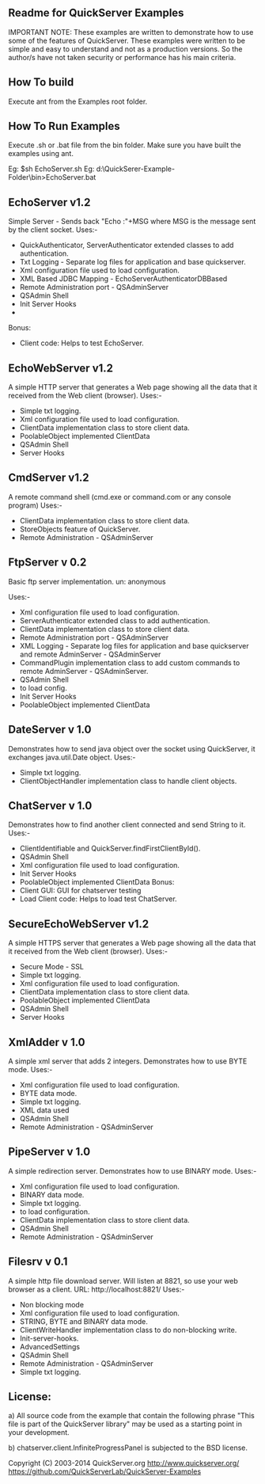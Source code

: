 Readme for QuickServer Examples
-------------------------------

IMPORTANT NOTE: These examples are written to demonstrate how to use some 
of the features of QuickServer. These examples were written to be simple 
and easy to understand and not as a production versions. So the author/s have
not taken security or performance has his main criteria. 

How To build
-------------------
Execute ant from the Examples root folder.


How To Run Examples
-------------------
Execute .sh or .bat file from the bin folder. Make sure you have built the examples using ant.

Eg: $sh EchoServer.sh
Eg: d:\QuickSerer-Example-Folder\bin>EchoServer.bat


EchoServer v1.2
-------------------
Simple Server - Sends back "Echo :"+MSG where MSG is the message sent by 
the client socket.
Uses:-
 - QuickAuthenticator, ServerAuthenticator extended classes to add authentication.
 - Txt Logging - Separate log files for application and base quickserver.
 - Xml configuration file used to load configuration.
 - XML Based JDBC Mapping - EchoServerAuthenticatorDBBased
 - Remote Administration port - QSAdminServer
 - QSAdmin Shell
 - Init Server Hooks
 - <access-constraint>
Bonus:
 - Client code: Helps to test EchoServer.


EchoWebServer v1.2
-------------------
A simple HTTP server that generates a Web page showing all the data that it 
received from the Web client (browser).
Uses:-
 - Simple txt logging.
 - Xml configuration file used to load configuration.
 - ClientData implementation class to store client data.
 - PoolableObject implemented ClientData
 - QSAdmin Shell
 - Server Hooks


CmdServer v1.2
-------------------
A remote command shell (cmd.exe or command.com or any console program)
Uses:-
 - ClientData implementation class to store client data.
 - StoreObjects feature of QuickServer.
 - Remote Administration - QSAdminServer

FtpServer v 0.2
-------------------
Basic ftp server implementation. 
un: anonymous

Uses:-
 - Xml configuration file used to load configuration.
 - ServerAuthenticator extended class to add authentication.
 - ClientData implementation class to store client data.
 - Remote Administration port - QSAdminServer
 - XML Logging - Separate log files for application and base quickserver 
   and remote AdminServer - QSAdminServer
 - CommandPlugin implementation class to add custom commands to remote 
   AdminServer - QSAdminServer.
 - QSAdmin Shell
 - <application-configuration> to load config.
 - Init Server Hooks
 - PoolableObject implemented ClientData


DateServer v 1.0
-------------------
Demonstrates how to send java object over the socket using QuickServer, it 
exchanges java.util.Date object.
Uses:-
 - Simple txt logging.
 - ClientObjectHandler implementation class to handle client objects.


ChatServer v 1.0
-------------------
Demonstrates how to find another client connected and send String to it.
Uses:-
 - ClientIdentifiable and QuickServer.findFirstClientById().
 - QSAdmin Shell
 - Xml configuration file used to load configuration.
 - Init Server Hooks
 - PoolableObject implemented ClientData
Bonus:
 - Client GUI: GUI for chatserver testing
 - Load Client code: Helps to load test ChatServer.


SecureEchoWebServer v1.2
-------------------
A simple HTTPS server that generates a Web page showing all the data that it 
received from the Web client (browser).
Uses:-
 - Secure Mode - SSL
 - Simple txt logging.
 - Xml configuration file used to load configuration.
 - ClientData implementation class to store client data.
 - PoolableObject implemented ClientData
 - QSAdmin Shell
 - Server Hooks


XmlAdder v 1.0
-------------------
A simple xml server that adds 2 integers. Demonstrates how to use BYTE mode.
Uses:-
 - Xml configuration file used to load configuration.
 - BYTE data mode.
 - Simple txt logging.
 - XML data used
 - QSAdmin Shell
 - Remote Administration - QSAdminServer


PipeServer v 1.0
-------------------
A simple redirection server. Demonstrates how to use BINARY mode.
Uses:-
 - Xml configuration file used to load configuration.
 - BINARY data mode.
 - Simple txt logging.
 - <application-configuration> to load configuration.
 - ClientData implementation class to store client data.
 - QSAdmin Shell
 - Remote Administration - QSAdminServer

 
Filesrv v 0.1
-------------------
A simple http file download server. Will listen at 8821, so use your web 
browser as a client. URL: http://localhost:8821/
Uses:-
 - Non blocking mode
 - Xml configuration file used to load configuration.
 - STRING, BYTE and BINARY data mode.
 - ClientWriteHandler implementation class to do non-blocking write.
 - Init-server-hooks.
 - AdvancedSettings
 - QSAdmin Shell
 - Remote Administration - QSAdminServer
 - Simple txt logging.



License: 
--------
a) All source code from the example that contain the following phrase 
   "This file is part of the QuickServer library" may be used as a starting 
   point in your development.

b) chatserver.client.InfiniteProgressPanel is subjected to the BSD license. 


Copyright (C) 2003-2014 QuickServer.org
http://www.quickserver.org/
https://github.com/QuickServerLab/QuickServer-Examples
